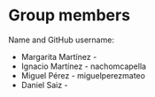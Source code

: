 # Group members

Name and GitHub username:
* Margarita Martínez -
* Ignacio Martínez - nachomcapella
* Miguel Pérez - miguelperezmateo
* Daniel Saiz - 
